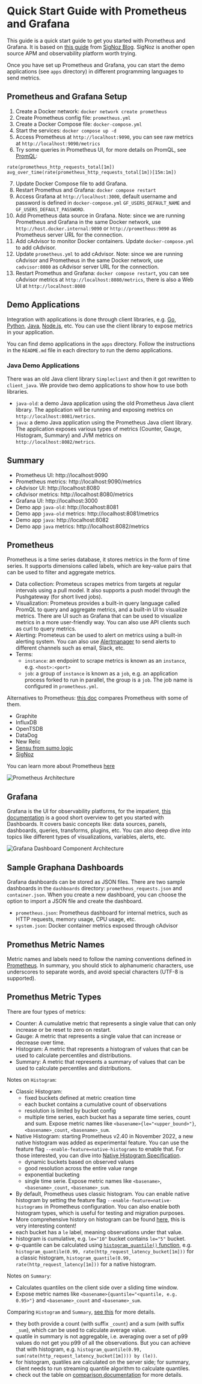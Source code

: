 # Quick Start Guide with Prometheus and Grafana
This guide is a quick start guide to get you started with Prometheus and Grafana. It is based on [this guide](https://signoz.io/guides/how-to-install-prometheus-and-grafana-on-docker/) from [SigNoz Blog](signoz.io). SigNoz is another open source APM and observability platform worth trying.

Once you have set up Prometheus and Grafana, you can start the demo applications (see `apps` directory) in different programming languages to send metrics.

## Prometheus and Grafana Setup
   1. Create a Docker network: `docker network create prometheus`
   2. Create Prometheus config file: `prometheus.yml`
   3. Create a Docker Compose file: `docker-compose.yml`
   4. Start the services: `docker compose up -d`
   5. Access Prometheus at `http://localhost:9090`, you can see raw metrics at `http://localhost:9090/metrics`
   6. Try some queries in Prometheus UI, for more details on PromQL, see [PromQL](https://prometheus.io/docs/prometheus/latest/querying/basics/):
   ```
   rate(prometheus_http_requests_total[1m])
   avg_over_time(rate(prometheus_http_requests_total[1m])[15m:1m])
   ```
   7. Update Docker Compose file to add Grafana.
   8. Restart Promethus and Grafana: `docker compose restart`
   9. Access Grafana at `http://localhost:3000`, default username and password is defined in `docker-compose.yml` `GF_USERS_DEFAULT_NAME` and `GF_USERS_DEFAULT_PASSWORD`.
   10. Add Prometheus data source in Grafana. Note: since we are running Prometheus and Grafana in the same Docker network, use `http://host.docker.internal:9090` or `http://prometheus:9090` as Prometheus server URL for the connection.
   11. Add cAdvisor to monitor Docker containers. Update `docker-compose.yml` to add cAdvisor.
   12. Update `prometheus.yml` to add cAdvisor. Note: since we are running cAdvisor and Prometheus in the same Docker network, use `cadvisor:8080` as cAdvisor server URL for the connection.
   13. Restart Promethus and Grafana: `docker compose restart`, you can see cAdvisor metrics at `http://localhost:8080/metrics`, there is also a Web UI at `http://localhost:8080`

## Demo Applications
Integration with applications is done through client libraries, e.g. [Go](https://github.com/prometheus/client_golang), [Python](https://github.com/prometheus/client_python), [Java](https://github.com/prometheus/client_java), [Node.js](https://github.com/prometheus/client_node), etc. You can use the client library to expose metrics in your application.

You can find demo applications in the `apps` directory. Follow the instructions in the `README.md` file in each directory to run the demo applications.

### Java Demo Applications
There was an old Java client library `Simpleclient` and then it got rewritten to `client_java`. We provide two demo applications to show how to use both libraries.
   * `java-old`: a demo Java application using the old Prometheus Java client library. The application will be running and exposing metrics on `http://localhost:8081/metrics`.
   * `java`: a demo Java application using the Prometheus Java client library. The application exposes various types of metrics (Counter, Gauge, Histogram, Summary) and JVM metrics on `http://localhost:8082/metrics`.

## Summary
   * Prometheus UI: http://localhost:9090
   * Prometheus metrics: http://localhost:9090/metrics
   * cAdvisor UI: http://localhost:8080
   * cAdvisor metrics: http://localhost:8080/metrics
   * Grafana UI: http://localhost:3000
   * Demo app `java-old`: http://localhost:8081
   * Demo app `java-old` metrics: http://localhost:8081/metrics
   * Demo app `java`: http://localhost:8082
   * Demo app `java` metrics: http://localhost:8082/metrics


## Prometheus
Prometheus is a time series database, it stores metrics in the form of time series. It supports dimensions called labels, which are key-value pairs that can be used to filter and aggregate metrics. 
   * Data collection: Prometeus scrapes metrics from targets at regular intervals using a pull model. It also supports a push model through the Pushgateway (for short lived jobs).
   * Visualization: Prometeus provides a built-in query language called PromQL to query and aggregate metrics, and a built-in UI to visualize metrics. There are UI such as Grafana that can be used to visualize metrics in a more user-friendly way. You can also use API clients such as curl to query metrics.
   * Alerting: Prometeus can be used to alert on metrics using a built-in alerting system. You can also use [Alertmanager](https://github.com/prometheus/alertmanager) to send alerts to different channels such as email, Slack, etc.
   * Terms:
      * `instance`: an endpoint to scrape metrics is known as an `instance`, e.g. `<host>:<port>`
      * `job`: a group of `instance` is known as a `job`, e.g. an application process forked to run in parallel, the group is a `job`. The job name is configured in `prometheus.yml`.

Alternatives to Prometheus: [this doc](https://prometheus.io/docs/introduction/comparison/) compares Prometheus with some of them.
   * Graphite
   * InfluxDB
   * OpenTSDB
   * DataDog
   * New Relic
   * [Sensu from sumo logic](https://sensu.io)
   * [SigNoz](https://signoz.io)


You can learn more about Prometheus [here](https://prometheus.io/docs/introduction/overview/)

![Prometheus Architecture](https://prometheus.io/assets/docs/architecture.svg?w=600)

## Grafana
Grafana is the UI for observability platforms, for the impatient, [this documentation](https://grafana.com/docs/grafana/latest/fundamentals/dashboards-overview/) is a good short overview to get you started with Dashboards. It covers basic concepts like: data sources, panels, dashboards, queries, transforms, plugins, etc. You can also deep dive into topics like different types of visualizations, variables, alerts, etc.

![Grafana Dashboard Component Architecture](https://grafana.com/media/docs/grafana/dashboards-overview/dashboard-component-architecture.png?w=600)

## Sample Graphana Dashboards
Grafana dashboards can be stored as JSON files. There are two sample dashboards in the `dashboards` directory: `prometheus_requests.json` and `container.json`. When you create a new dashboard, you can choose the option to import a JSON file and create the dashboard.

   * `prometheus.json`: Prometheus dashboard for internal metrics, such as HTTP requests, memory usage, CPU usage, etc.
   * `system.json`: Docker container metrics exposed through cAdvisor

## Promethus Metric Names
Metric names and labels need to follow the naming conventions defined in [Prometheus](https://prometheus.io/docs/concepts/data_model/). In summary, you should stick to alphanumeric characters, use underscores to separate words, and avoid special characters (UTF-8 is supported).

## Promethus Metric Types
There are four types of metrics:
   * Counter: A cumulative metric that represents a single value that can only increase or be reset to zero on restart.
   * Gauge: A metric that represents a single value that can increase or decrease over time.
   * Histogram: A metric that represents a histogram of values that can be used to calculate percentiles and distributions.
   * Summary: A metric that represents a summary of values that can be used to calculate percentiles and distributions.

Notes on `Histogram`:
   * Classic Histogram: 
      * fixed buckets defined at metric creation time
      * each bucket contains a cumulative count of observations
      * resolution is limited by bucket config
      * multiple time series, each bucket has a separate time series, count and sum. Expose metric names like `<basename>{le="<upper_bound>"}`, `<basename>_count`, `<basename>_sum`.
   * Native Histogram: starting Prometheus v2.40 in November 2022, a new native histogram was added as experimental feature. You can use the feature flag `--enable-feature=native-histograms` to enable that. For those interested, you can dive into [Native Histogram Specification](https://prometheus.io/docs/specs/native_histograms/).
      * dynamic buckets based on observed values
      * good resolution across the entire value range
      * exponential bucketing
      * single time serie. Expose metric names like `<basename>`, `<basename>_count`, `<basename>_sum`.
   * By default, Prometheus uses classic histogram. You can enable native histogram by setting the feature flag `--enable-feature=native-histograms` in Prometheus configuration. You can also enable both histogram types, which is useful for testing and migration purposes.
   * More comprehensive history on histogram can be found [here](https://prometheus.io/docs/specs/native_histograms/), this is very interesting content!
   * each bucket has a `le` label, meaning observations under that value.
   * histogram is cumulative, e.g. `le="10"` bucket contains `le="5"` bucket.
   * φ-quantile can be calculated using [`histogram_quantile()` function](https://prometheus.io/docs/prometheus/latest/querying/functions/#histogram_quantile), e.g. `histogram_quantile(0.99, rate(http_request_latency_bucket[1m]))` for a classic histogram, `histogram_quantile(0.99, rate(http_request_latency[1m]))` for a native histogram.

Notes on `Summary`:
   * Calculates quantiles on the client side over a sliding time window.
   * Expose metric names like `<basename>{quantile="<quantile, e.g. 0.95>"}` and `<basename>_count` and `<basename>_sum`.

Comparing `Histogram` and `Summary`, [see this](https://prometheus.io/docs/practices/histograms/) for more details.
   * they both provide a count (with suffix `_count`) and a sum (with suffix `_sum`), which can be used to calculate average value.
   * quatile in summary is not aggregable, i.e. averaging over a set of p99 values do not get you p99 of all the observations. But you can achieve that with histogram, e.g. `histogram_quantile(0.99, sum(rate(http_request_latency_bucket[1m]))) by (le))`.
   * for histogram, quatiles are calculated on the server side; for summary, client needs to run streaming quantile algorithm to calculate quantiles.
   * check out the table on [comparison documentation](https://prometheus.io/docs/practices/histograms/) for more details.


